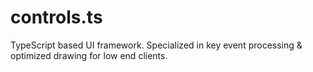 # controls.ts

TypeScript based UI framework.
Specialized in key event processing & optimized drawing for low end clients.

